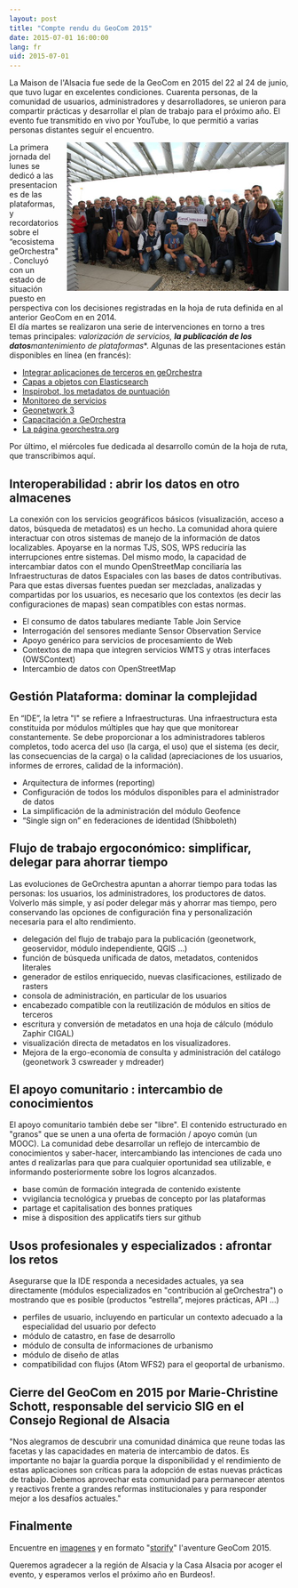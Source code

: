 ```yaml
---
layout: post
title: "Compte rendu du GeoCom 2015"
date: 2015-07-01 16:00:00
lang: fr
uid: 2015-07-01
---
```


La Maison de l'Alsacia fue sede de la GeoCom en 2015 del 22 al 24 de junio, que tuvo lugar en excelentes condiciones. Cuarenta personas, de la comunidad de usuarios, administradores y desarrolladores, se unieron para compartir prácticas y desarrollar el plan de trabajo para el próximo año. El evento fue transmitido en vivo por YouTube, lo que permitió a varias personas distantes seguir el encuentro.

<!--more-->

<a href="/public/geocom2015/20150623_153316.JPG" hreflang="fr"><img src="/public/geocom2015/20150623_153316_mini.JPG" alt="geocom2015" style="float:right; margin: 0 0 1em 1em;" title="geocom 2015, la communauté" /></a>

La primera jornada del lunes se dedicó a las presentaciones de las plataformas, y recordatorios sobre  el “ecosistema geOrchestra". Concluyó con un estado de situación puesto en perspectiva con los decisiones registradas en la hoja de ruta definida en al anterior GeoCom en en 2014.  
El día martes se realizaron una serie de intervenciones en torno a tres temas principales: **valorización de servicios*, **la publicación de los datos**mantenimiento de plataformas**. Algunas de las presentaciones están disponibles en línea (en francés):

 * [Integrar aplicaciones de terceros en geOrchestra](http://slides.com/sebastienpelhate/geocom2015)
 * [Capas a objetos con Elasticsearch](http://jeoffreyjardin.fr/presentations/slides-elasticsearchfr.html#/)
 * [Inspirobot, los metadatos de puntuación](http://slides.com/lecault/inspirobot#/)
 * [Monitoreo de servicios ](http://jeoffreyjardin.fr/presentations/slides-supervisefr.html#/)
 * [Geonetwork 3](https://docs.google.com/presentation/d/1gi5MkZcPIWDLtG8xTmdGE3zoymXohGac8K-tGug39QQ/)
 * [Capacitación a GeOrchestra](http://slides.com/stlejer-morvrini/deck/fullscreen)
 * [La página georchestra.org ](https://docs.google.com/presentation/d/15SqLVcHlhEaMRjzQwOSlck7RqGgWWXcSwNiH5YYEjQw/)

Por último, el miércoles fue dedicada al desarrollo común de la hoja de ruta, que transcribimos aquí.


## Interoperabilidad : abrir los datos en otro almacenes

La conexión con los servicios geográficos básicos (visualización, acceso a datos, búsqueda de metadatos) es un hecho. La comunidad ahora quiere interactuar con otros sistemas de manejo de la información de datos localizables. Apoyarse en la normas TJS, SOS, WPS reduciría las interrupciones entre sistemas. Del mismo modo, la capacidad de intercambiar datos con el mundo OpenStreetMap conciliaría las Infraestructuras de datos Espaciales con las bases de datos contributivas. Para que estas diversas fuentes puedan ser mezcladas, analizadas y compartidas  por los usuarios, es necesario que los contextos (es decir las configuraciones de mapas) sean compatibles con estas normas. 

 * El consumo de datos tabulares mediante Table Join Service
 * Interrogación del sensores  mediante Sensor Observation Service
 * Apoyo genérico para servicios de procesamiento de Web
 * Contextos de mapa que integren servicios WMTS y otras interfaces (OWSContext)
 * Intercambio de datos con OpenStreetMap



## Gestión Plataforma: dominar la complejidad

En “IDE”,  la letra "I" se refiere a Infraestructuras. Una infraestructura esta constituida por módulos múltiples que hay que  que monitorear constantemente. Se debe proporcionar a los administradores tableros completos, todo acerca del uso (la carga, el uso) que el sistema (es decir, las consecuencias de la carga) o la calidad (apreciaciones de los usuarios, informes de errores, calidad de la información).

 * Arquitectura de informes (reporting)
 * Configuración de todos los módulos disponibles para el administrador de datos
 * La simplificación de la administración del módulo Geofence
 * “Single sign on” en federaciones de identidad  (Shibboleth)


## Flujo de trabajo ergoconómico: simplificar, delegar para ahorrar tiempo

Las evoluciones de GeOrchestra apuntan a ahorrar tiempo para todas las personas: los usuarios, los administradores, los productores de datos.  Volverlo más simple, y así poder delegar más y ahorrar mas tiempo, pero conservando las opciones de configuración fina y personalización necesaria para el alto rendimiento.

 * delegación del flujo de trabajo para la  publicación (geonetwork, geoservidor, módulo independiente, QGIS …)
 * función de búsqueda unificada de datos, metadatos, contenidos literales
 * generador de estilos enriquecido, nuevas clasificaciones, estilizado de rasters
 * consola de administración, en particular de los usuarios
 * encabezado compatible con la reutilización de módulos en sitios de terceros
 * escritura y conversión de metadatos en una hoja de cálculo (módulo Zaphir CIGAL)
 * visualización directa de metadatos en los visualizadores.
 * Mejora de la ergo-economía de consulta y administración del catálogo (geonetwork 3 cswreader y mdreader)


## El apoyo comunitario : intercambio de conocimientos

El apoyo comunitario también debe ser "libre". El contenido estructurado en "granos" que se unen a una oferta de formación / apoyo común (un MOOC). La comunidad debe desarrollar un reflejo de intercambio de conocimientos y saber-hacer, intercambiando las intenciones de cada uno antes d realizarlas para que para cualquier oportunidad sea utilizable, e informando posteriormente sobre los logros alcanzados.

 * base común de formación integrada de contenido existente
 * vvigilancia tecnológica y pruebas de concepto por las plataformas
 * partage et capitalisation des bonnes pratiques
 * mise à disposition des applicatifs tiers sur github



## Usos profesionales y especializados : afrontar los retos

Asegurarse que la  IDE responda a necesidades actuales, ya sea directamente (módulos especializados en  "contribución al geOrchestra") o mostrando que es posible  (productos “estrella”, mejores prácticas, API …)

 * perfiles de usuario, incluyendo en particular un contexto adecuado a la especialidad del usuario por defecto
 * módulo de catastro, en fase de desarrollo
 * módulo de consulta de informaciones de urbanismo 
 * módulo de diseño de atlas
 * compatibilidad con flujos (Atom WFS2) para el geoportal de urbanismo.


## Cierre del GeoCom en 2015 por Marie-Christine Schott, responsable del servicio SIG en el Consejo Regional de Alsacia

"Nos alegramos de descubrir una comunidad dinámica que reune todas las facetas y las capacidades en materia de intercambio de datos. Es importante no bajar la guardia porque la disponibilidad y el rendimiento de estas aplicaciones son críticas para la adopción de estas nuevas prácticas de trabajo. Debemos aprovechar esta comunidad para permanecer atentos y reactivos frente a grandes reformas institucionales y para responder mejor a los desafíos actuales."

## Finalmente

Encuentre en  [imagenes](https://www.flickr.com/photos/fvanderbiest/sets/72157654956059600) y en formato "[storify](https://storify.com/fvanderbiest/geocom-2015-strasbourg)" l'aventure GeoCom 2015. 

Queremos agradecer a la región de Alsacia y la Casa Alsacia por acoger el evento, y esperamos verlos el próximo año en Burdeos!.

